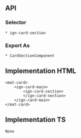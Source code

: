 ## API 
  ### Selector
    * ign-card-section
  
  ### Export As
    * CardSectionComponent

## Implementation HTML
    <mat-card>
        <ign-card-main>
            <ign-card-section>
            </ign-card-section>
        </ign-card-main>
    </mat-card>

## Implementation TS
    None